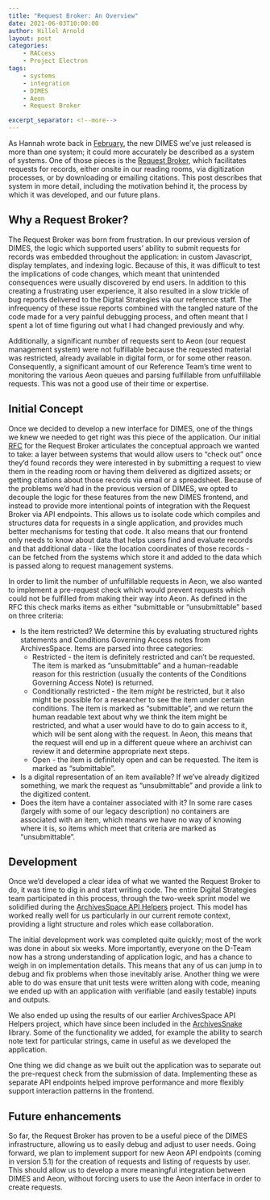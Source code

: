 ```yaml
---
title: "Request Broker: An Overview"
date: 2021-06-03T10:00:00
author: Hillel Arnold
layout: post
categories:
    - RACcess
    - Project Electron
tags:
    - systems
    - integration
    - DIMES
    - Aeon
    - Request Broker

excerpt_separator: <!--more-->
---
```

As Hannah wrote back in [February](https://blog.rockarch.org/introducing-dimes-tng),
the new DIMES we’ve just released is more than one system; it could more accurately
be described as a system of systems. One of those pieces is the
[Request Broker](https://github.com/RockefellerArchiveCenter/request_broker),
which facilitates requests for records, either onsite in our reading rooms, via
digitization processes, or by downloading or emailing citations. This post
describes that system in more detail, including the motivation behind it, the
process by which it was developed, and our future plans.

<!--more-->
## Why a Request Broker?

The Request Broker was born from frustration. In our previous version of DIMES,
the logic which supported users’ ability to submit requests for records was
embedded throughout the application: in custom Javascript, display templates,
and indexing logic. Because of this, it was difficult to test the implications
of code changes, which meant that unintended consequences were usually discovered
by end users. In addition to this creating a frustrating user experience, it also
resulted in a slow trickle of bug reports delivered to the Digital Strategies via
our reference staff. The infrequency of these issue reports combined with the
tangled nature of the code made for a very painful debugging process, and often
meant that I spent a lot of time figuring out what I had changed previously and why.

Additionally, a significant number of requests sent to Aeon (our request management
system) were not fulfillable because the requested material was restricted, already
available in digital form, or for some other reason. Consequently, a significant
amount of our Reference Team’s time went to monitoring the various Aeon queues and
parsing fulfillable from unfulfillable requests. This was not a good use of their
time or expertise.

## Initial Concept

Once we decided to develop a new interface for DIMES, one of the things we knew
we needed to get right was this piece of the application. Our initial
[RFC](https://github.com/RockefellerArchiveCenter/project_electron/blob/base/rfcs/006-request-broker-service.md)
for the Request Broker articulates the conceptual approach we wanted to take: a
layer between systems that would allow users to “check out” once they’d found
records they were interested in by submitting a request to view them in the reading
room or having them delivered as digitized assets; or getting citations about those
records via email or a spreadsheet. Because of the problems we’d had in the previous
version of DIMES, we opted to decouple the logic for these features from the new
DIMES frontend, and instead to provide more intentional points of integration with
the Request Broker via API endpoints. This allows us to isolate code which compiles
and structures data for requests in a single application, and provides much better
mechanisms for testing that code. It also means that our frontend only needs to know
about data that helps users find and evaluate records and that additional data -
like the location coordinates of those records - can be fetched from the systems
which store it and added to the data which is passed along to request management
systems.

In order to limit the number of unfulfillable requests in Aeon, we also wanted
to implement a pre-request check which would prevent requests which could not be
fulfilled from making their way into Aeon. As defined in the RFC this check marks
items as either “submittable or “unsubmittable” based on three criteria:
- Is the item restricted? We determine this by evaluating structured rights
  statements and Conditions Governing Access notes from ArchivesSpace. Items are
  parsed into three categories:
  - Restricted - the item is definitely restricted and can’t be requested. The item
  is marked as “unsubmittable” and a human-readable reason for this restriction
  (usually the contents of the Conditions Governing Access Note) is returned.
  - Conditionally restricted - the item _might_ be restricted, but it also might be
  possible for a researcher to see the item under certain conditions. The item is
  marked as “submittable”, and we return the human readable text about why we think
  the item might be restricted, and what a user would have to do to gain access
  to it, which will be sent along with the request. In Aeon, this means that the
  request will end up in a different queue where an archivist can review it and
  determine appropriate next steps.
  - Open - the item is definitely open and can be requested. The item is marked
  as “submittable”.
- Is a digital representation of an item available? If we’ve already digitized
  something, we mark the request as “unsubmittable” and provide a link to the
  digitized content.
- Does the item have a container associated with it? In some rare cases (largely
  with some of our legacy description) no containers are associated with an item,
  which means we have no way of knowing where it is, so items which meet that
  criteria are marked as “unsubmittable”.

## Development

Once we’d developed a clear idea of what we wanted the Request Broker to do, it
was time to dig in and start writing code. The entire Digital Strategies team
participated in this process, through the two-week sprint model we solidified
during the [ArchivesSpace API Helpers](https://blog.rockarch.org/not-everything-is-miscellaneous)
project. This model has worked really well for us particularly in our current
remote context, providing a light structure and roles which ease collaboration.

The initial development work was completed quite quickly; most of the work was
done in about six weeks. More importantly, everyone on the D-Team now has a strong
understanding of application logic, and has a chance to weigh in on implementation
details. This means that any of us can jump in to debug and fix problems when those
inevitably arise. Another thing we were able to do was ensure that unit tests were
written along with code, meaning we ended up with an application with verifiable
(and easily testable) inputs and outputs.

We also ended up using the results of our earlier ArchivesSpace API Helpers project,
which have since been included in the [ArchivesSnake](https://github.com/archivesspace-labs/ArchivesSnake)
library. Some of the functionality we added, for example the ability to search
note text for particular strings, came in useful as we developed the application.

One thing we did change as we built out the application was to separate out the
pre-request check from the submission of data. Implementing these as separate API
endpoints helped improve performance and more flexibly support interaction patterns in
the frontend.

## Future enhancements

So far, the Request Broker has proven to be a useful piece of the DIMES infrastructure,
allowing us to easily debug and adjust to user needs. Going forward, we plan to
implement support for new Aeon API endpoints (coming in version 5.1) for the
creation of requests and listing of requests by user. This should  allow us to
develop a more meaningful integration between DIMES and Aeon, without forcing
users to use the Aeon interface in order to create requests.
